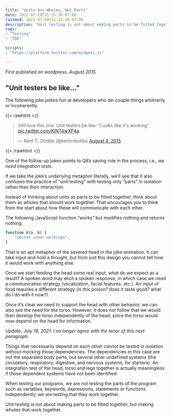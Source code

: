 ```yaml
---
title: "Units Are Wholes, Not Parts"
date: 2021-07-19T11:15:30-07:00
lastmod: 2021-07-19T11:15:30-07:00
description: "Unit testing is not about making parts to be fitted together, but making wholes that work together."
tags:
- "Testing"
- "TDD"

scripts:
- "https://platform.twitter.com/widgets.js"

---
```


*First published on wordpress, August 2015.*

<!--more-->

## "Unit testers be like&hellip;"

The following joke pokes fun at developers who de-couple things arbitrarily or incoherently.

{{< rawhtml >}}
<blockquote class="twitter-tweet"><p lang="en" dir="ltr">Still love this one. Unit testers be like: &quot;Looks like it&#39;s working&quot; <a href="http://t.co/KiNT4wXP4a">pic.twitter.com/KiNT4wXP4a</a></p>&mdash; Kent C. Dodds (@kentcdodds) <a href="https://twitter.com/kentcdodds/status/628658648001048577?ref_src=twsrc%5Etfw">August 4, 2015</a></blockquote>
<!--script async src="https://platform.twitter.com/widgets.js" charset="utf-8"></script -->
{{< /rawhtml >}}

One of the follow-up jokes points to QA’s saving role in the process, i.e., *we need integration tests*.

If we take the joke’s underlying metaphor literally, we’ll see that it also confuses the practice of “unit testing” with testing only “parts” in isolation rather than their interaction.

Instead of thinking about units as parts to be fitted together, think about them as wholes that should work together. That encourages you to think from the start about how these will communicate with each other.

The following JavaScript function “works” but modifies nothing and returns nothing:

```js
function A(a, b) {
    "secret inner workings";
}
```

That is an apt metaphor of the severed head in the joke animation. It can take input and hold a thought, but from just this design you cannot tell how it would work with anything else.

Once we start feeding the head some real input, what do we expect as a result? A spoken word may elicit a spoken response, in which case we need a communication strategy (vocalization, facial features, etc.). An input of food requires a different strategy (is this poison? does it taste good? what do I do with it now?).

Once it’s clear we need to support the head with other behavior, we can also see the need for the torso. However, it does not follow that we would then develop the torso independently of the head, since the torso would now depend on the head for information.

*Update, July 19, 2021: I no longer agree with the tenor of this next paragraph.*

Things that necessarily depend on each other cannot be tested in isolation without mocking those dependencies. The dependencies in this case are not the separated body parts, but several other undefined systems (the circulatory, respiratory, digestive, and nervous systems, for starters). An integration test of the head, torso and legs together is actually meaningless if those dependent systems have not been identified.

When testing our programs, we are not testing the parts of the program such as variables, keywords, expressions, statements or functions independently, we are testing that they work together.

Unit testing is not about making parts to be fitted together, but making wholes that work together.
